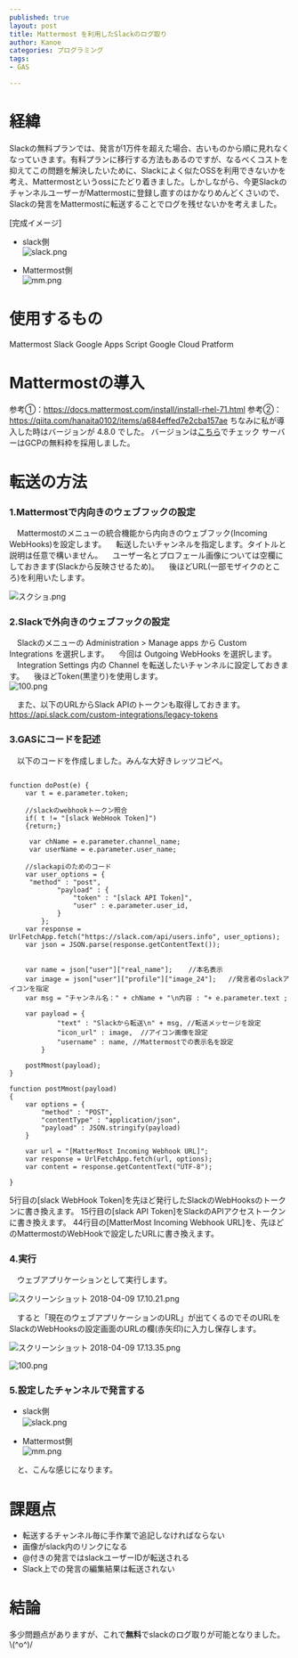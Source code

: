 ```yaml
---
published: true
layout: post
title: Mattermost を利用したSlackのログ取り
author: Kanoe
categories: プログラミング
tags:
- GAS

---
```


# 経緯
Slackの無料プランでは、発言が1万件を超えた場合、古いものから順に見れなくなっていきます。有料プランに移行する方法もあるのですが、なるべくコストを抑えてこの問題を解決したいために、Slackによく似たOSSを利用できないかを考え、Mattermostというossにたどり着きました。しかしながら、今更SlackのチャンネルユーザーがMattermostに登録し直すのはかなりめんどくさいので、Slackの発言をMattermostに転送することでログを残せないかを考えました。

<!-- more -->

[完成イメージ]

- slack側  
![slack.png](https://qiita-image-store.s3.amazonaws.com/0/177611/59e63a9e-ee42-f3c6-060f-4859b0b54005.png)

- Mattermost側  
![mm.png](https://qiita-image-store.s3.amazonaws.com/0/177611/c60bc638-340e-e491-05bb-6765855bff20.png)

# 使用するもの
Mattermost
Slack
Google Apps Script
Google Cloud Pratform

# Mattermostの導入
参考①：https://docs.mattermost.com/install/install-rhel-71.html
参考②：https://qiita.com/hanaita0102/items/a684effed7e2cba157ae
ちなみに私が導入した時はバージョンが 4.8.0 でした。
バージョンは[こちら](https://about.mattermost.com/download/)でチェック
サーバーはGCPの無料枠を採用しました。

# 転送の方法
### 1.Mattermostで内向きのウェブフックの設定
　Mattermostのメニューの統合機能から内向きのウェブフック(Incoming WebHooks)を設定します。
　転送したいチャンネルを指定します。タイトルと説明は任意で構いません。
　ユーザー名とプロフェール画像については空欄にしておきます(Slackから反映させるため)。
　後ほどURL(一部モザイクのところ)を利用いたします。

![スクショ.png](https://qiita-image-store.s3.amazonaws.com/0/177611/c15643bf-99ab-12b1-9120-5b0331c8b95b.png)


### 2.Slackで外向きのウェブフックの設定
　Slackのメニューの Administration > Manage apps から Custom Integrations を選択します。
　今回は Outgoing WebHooks を選択します。
　Integration Settings 内の Channel を転送したいチャンネルに設定しておきます。
　後ほどToken(黒塗り)を使用します。
<br>
![100.png](https://qiita-image-store.s3.amazonaws.com/0/177611/1ecdc63e-30ab-674f-4fb2-6754be26ba8a.png)

　また、以下のURLからSlack APIのトークンも取得しておきます。
　https://api.slack.com/custom-integrations/legacy-tokens

### 3.GASにコードを記述
　以下のコードを作成しました。みんな大好きレッツコピペ。

```js:Slack2Matter

function doPost(e) {
	var t = e.parameter.token;

	//slackのwebhookトークン照合
	if( t != "[slack WebHook Token]")
	{return;}  

	 var chName = e.parameter.channel_name;
	 var userName = e.parameter.user_name;
	 
    //slackapiのためのコード
	var user_options = {
	 "method" : "post",
			"payload" : {
				"token" : "[slack API Token]",
				"user" : e.parameter.user_id,
			}
		};
	var response = UrlFetchApp.fetch("https://slack.com/api/users.info", user_options);
	var json = JSON.parse(response.getContentText());

	
	var name = json["user"]["real_name"];    //本名表示
	var image = json["user"]["profile"]["image_24"];   //発言者のslackアイコンを指定
	var msg = "チャンネル名：" + chName + "\n内容 : "+ e.parameter.text ;
	
	var payload = {
			"text" : "Slackから転送\n" + msg, //転送メッセージを設定
		    "icon_url" : image,  //アイコン画像を設定
			"username" : name, //Mattermostでの表示名を設定
		}
		
	postMmost(payload);
}

function postMmost(payload)
{
	var options = {
		"method" : "POST",
		"contentType" : "application/json",
		"payload" : JSON.stringify(payload)
	}

	var url = "[MatterMost Incoming Webhook URL]"; 
	var response = UrlFetchApp.fetch(url, options);
	var content = response.getContentText("UTF-8");

}

```

5行目の[slack WebHook Token]を先ほど発行したSlackのWebHooksのトークンに書き換えます。
15行目の[slack API Token]をSlackのAPIアクセストークンに書き換えます。
44行目の[MatterMost Incoming Webhook URL]を、先ほどのMattermostのWebHookで設定したURLに書き換えます。

### 4.実行
　ウェブアプリケーションとして実行します。

 ![スクリーンショット 2018-04-09 17.10.21.png](https://qiita-image-store.s3.amazonaws.com/0/177611/123ddf57-063d-75be-c0f7-3a637e8f60f6.png)

　すると「現在のウェブアプリケーションのURL」が出てくるのでそのURLをSlackのWebHooksの設定画面のURLの欄(赤矢印)に入力し保存します。

![スクリーンショット 2018-04-09 17.13.35.png](https://qiita-image-store.s3.amazonaws.com/0/177611/4ac66752-b336-5cfe-6235-cb22a86b737e.png)

![100.png](https://qiita-image-store.s3.amazonaws.com/0/177611/b0645127-4c29-0c29-9b68-45bc09603773.png)

### 5.設定したチャンネルで発言する

- slack側  
![slack.png](https://qiita-image-store.s3.amazonaws.com/0/177611/59e63a9e-ee42-f3c6-060f-4859b0b54005.png)
　

- Mattermost側  
![mm.png](https://qiita-image-store.s3.amazonaws.com/0/177611/c60bc638-340e-e491-05bb-6765855bff20.png)

　と、こんな感じになります。

# 課題点
- 転送するチャンネル毎に手作業で追記しなければならない
- 画像がslack内のリンクになる
- @付きの発言ではslackユーザーIDが転送される
- Slack上での発言の編集結果は転送されない

# 結論
多少問題点がありますが、これで**無料**でslackのログ取りが可能となりました。
\\(^o^)/
